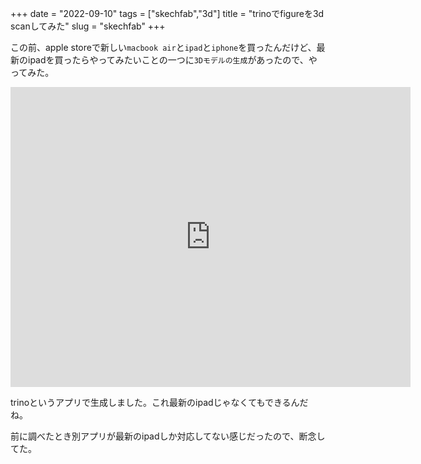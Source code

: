 +++
date = "2022-09-10"
tags = ["skechfab","3d"]
title = "trinoでfigureを3d scanしてみた"
slug = "skechfab"
+++

この前、apple storeで新しい`macbook air`と`ipad`と`iphone`を買ったんだけど、最新のipadを買ったらやってみたいことの一つに`3Dモデルの生成`があったので、やってみた。

<div class="sketchfab-embed-wrapper"> <iframe title="figure" frameborder="0" allowfullscreen mozallowfullscreen="true" webkitallowfullscreen="true" allow="autoplay; fullscreen; xr-spatial-tracking" xr-spatial-tracking execution-while-out-of-viewport execution-while-not-rendered web-share width="640" height="480" src="https://sketchfab.com/models/3dff1270f7bd4782a43818d49f47caf9/embed?autostart=1&camera=0"> </iframe> </div>

trinoというアプリで生成しました。これ最新のipadじゃなくてもできるんだね。

前に調べたとき別アプリが最新のipadしか対応してない感じだったので、断念してた。

